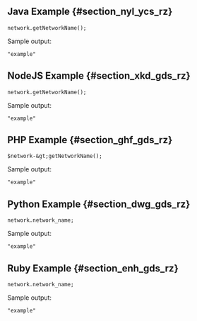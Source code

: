 ---
---

## Java Example {#section_nyl_ycs_rz}

```
network.getNetworkName();
```
Sample output:

```
"example" 

```
## NodeJS Example {#section_xkd_gds_rz}

```
network.getNetworkName();
```
Sample output:

```
"example" 

```
## PHP Example {#section_ghf_gds_rz}

```
$network-&gt;getNetworkName(); 

```
Sample output:

```
"example" 

```
## Python Example {#section_dwg_gds_rz}

```
network.network_name; 

```
Sample output:

```
"example" 

```
## Ruby Example {#section_enh_gds_rz}

```
network.network_name; 

```
Sample output:

```
"example" 

```
